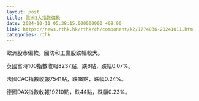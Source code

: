 ```yaml
---
layout: post
title: 歐洲3大指數偏軟
date: 2024-10-11 05:38:15.000000000 +08:00
link: https://news.rthk.hk/rthk/ch/component/k2/1774036-20241011.htm
categories: rthk
---
```


歐洲股市偏軟。國防和工業股跌幅較大。

英國富時100指數收報8237點，跌6點，跌幅0.07%。

法國CAC指數收報7541點，跌18點，跌幅0.24%。

德國DAX指數收報19210點，跌44點，跌幅0.23%。
